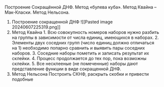 Построение Сокращённой ДНФ. Метод «булева куба». Метод Квайна – Мак-Класки. Метод Нельсона.

1. Построение сокращенной ДНФ
	   ![[Pasted image 20240607225319.png]]
2. Метод Квайна
	   1. Всю совокупность номеров наборов нужно разбить на группы в зависимости от числа единиц, имеющихся в наборах.
	2. Элементы двух соседних групп (число единиц должно отличаться на 1) необходимо попарно сравнить и выявить пары соседних наборов.
	3. Соседние наборы пометить и записать результат их склейки.
	4. Процесс продолжается до тех пор, пока возможны склейки.
	5. Все несклееные (не помеченные) наборы дают представление функции в виде сокращенной ДНФ.
3. Метод Нельсона
	   Построить СКНФ, раскрыть скобки и привести подобные